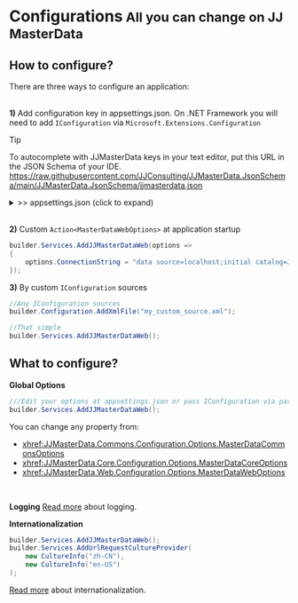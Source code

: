 <h1>Configurations<small> All you can change on JJ MasterData</small></h1>

## How to configure?

There are three ways to configure an application:
<br><br>

**1)** Add configuration key in appsettings.json. On .NET Framework you will need to add `IConfiguration` via `Microsoft.Extensions.Configuration`

> [!TIP]
> To autocomplete with JJMasterData keys in your text editor, put this URL in the JSON Schema of your IDE.
https://raw.githubusercontent.com/JJConsulting/JJMasterData.JsonSchema/main/JJMasterData.JsonSchema/jjmasterdata.json
<details><summary> >> appsettings.json (click to expand)</summary><br>

```json
{
  "AllowedHosts": "*",
  "ConnectionStrings": {
    "ConnectionString": "data source=data source=localhost;initial catalog=JJMasterData;Integrated Security=True"
  },
  "JJMasterData": {
    "DataDictionaryTableName": "tb_masterdata",
    "ResourcesTableName": "tb_masterdata_resources",
    "ReadProcedurePattern": "{tablename}Get",
    "WriteProcedurePattern": "{tablename}Set"
  },
  "Logging": {
    "LogLevel": {
      "Default": "Information",
      "Microsoft.AspNetCore": "Warning"
    }
  }
}
```
</details>

<br>


**2)** Custom `Action<MasterDataWebOptions>` at application startup
```cs
builder.Services.AddJJMasterDataWeb(options =>
{
    options.ConnectionString = "data source=localhost;initial catalog=JJMasterData;Integrated Security=True";
});
```


**3)** By custom `IConfiguration` sources
```cs
//Any IConfiguration sources
builder.Configuration.AddXmlFile("my_custom_source.xml");

//That simple
builder.Services.AddJJMasterDataWeb();
```

## What to configure?

**Global Options**
```cs
///Edit your options at appsettings.json or pass IConfiguration via parameter.
builder.Services.AddJJMasterDataWeb();
```
You can change any property from:

- <xhref:JJMasterData.Commons.Configuration.Options.MasterDataCommonsOptions>
- <xhref:JJMasterData.Core.Configuration.Options.MasterDataCoreOptions>
- <xhref:JJMasterData.Web.Configuration.Options.MasterDataWebOptions>
<br>

**Logging**
[Read more](logging.md) about logging.

**Internationalization**
```cs
builder.Services.AddJJMasterDataWeb();
builder.Services.AddUrlRequestCultureProvider(
    new CultureInfo("zh-CN"),
    new CultureInfo("en-US")
);
```
[Read more](internationalization.md) about internationalization.
<br>



